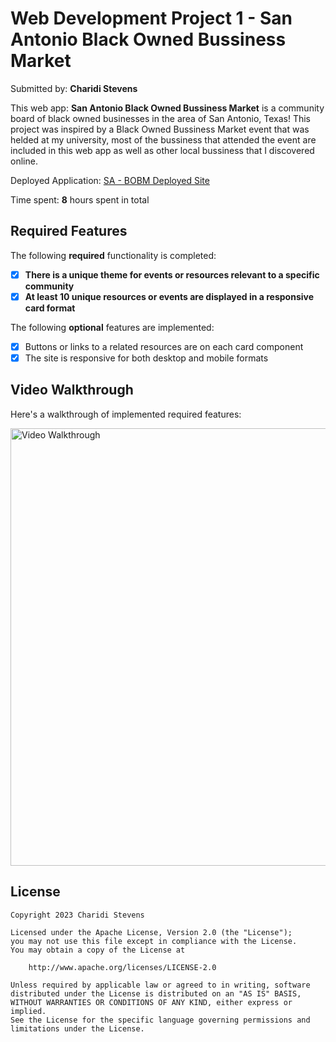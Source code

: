 # Web Development Project 1 - **San Antonio Black Owned Bussiness Market**

Submitted by: **Charidi Stevens**

This web app:  **San Antonio Black Owned Bussiness Market** is a community board of black owned businesses in the area of San Antonio, Texas! This project was inspired by a Black Owned Bussiness Market event that was helded at my university, most of the bussiness that attended the event are included in this web app as well as other local bussiness that I discovered online.

Deployed Application: [SA - BOBM Deployed Site](https://sabobm.netlify.app/)

Time spent: **8** hours spent in total

## Required Features

The following **required** functionality is completed:

- [x] **There is a unique theme for events or resources relevant to a specific community**
- [x] **At least 10 unique resources or events are displayed in a responsive card format**

The following **optional** features are implemented:

- [X] Buttons or links to a related resources are on each card component
- [X] The site is responsive for both desktop and mobile formats

## Video Walkthrough

Here's a walkthrough of implemented required features:


<img src="Walkthrough.gif" width='700px' alt='Video Walkthrough'>

## License

    Copyright 2023 Charidi Stevens

    Licensed under the Apache License, Version 2.0 (the "License");
    you may not use this file except in compliance with the License.
    You may obtain a copy of the License at

        http://www.apache.org/licenses/LICENSE-2.0

    Unless required by applicable law or agreed to in writing, software
    distributed under the License is distributed on an "AS IS" BASIS,
    WITHOUT WARRANTIES OR CONDITIONS OF ANY KIND, either express or implied.
    See the License for the specific language governing permissions and
    limitations under the License.
